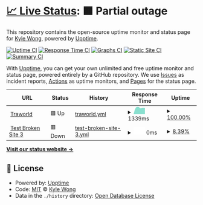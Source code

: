 # [📈 Live Status](https://upptime.k92.gg): <!--live status--> **🟧 Partial outage**

This repository contains the open-source uptime monitor and status page for [Kyle Wong](https://kylewong.my), powered by [Upptime](https://github.com/upptime/upptime).

[![Uptime CI](https://github.com/y3owk1n/upptime/workflows/Uptime%20CI/badge.svg)](https://github.com/y3owk1n/upptime/actions?query=workflow%3A%22Uptime+CI%22)
[![Response Time CI](https://github.com/y3owk1n/upptime/workflows/Response%20Time%20CI/badge.svg)](https://github.com/y3owk1n/upptime/actions?query=workflow%3A%22Response+Time+CI%22)
[![Graphs CI](https://github.com/y3owk1n/upptime/workflows/Graphs%20CI/badge.svg)](https://github.com/y3owk1n/upptime/actions?query=workflow%3A%22Graphs+CI%22)
[![Static Site CI](https://github.com/y3owk1n/upptime/workflows/Static%20Site%20CI/badge.svg)](https://github.com/y3owk1n/upptime/actions?query=workflow%3A%22Static+Site+CI%22)
[![Summary CI](https://github.com/y3owk1n/upptime/workflows/Summary%20CI/badge.svg)](https://github.com/y3owk1n/upptime/actions?query=workflow%3A%22Summary+CI%22)

With [Upptime](https://upptime.js.org), you can get your own unlimited and free uptime monitor and status page, powered entirely by a GitHub repository. We use [Issues](https://github.com/y3owk1n/upptime/issues) as incident reports, [Actions](https://github.com/y3owk1n/upptime/actions) as uptime monitors, and [Pages](https://upptime.k92.gg) for the status page.

<!--start: status pages-->
<!-- This summary is generated by Upptime (https://github.com/upptime/upptime) -->
<!-- Do not edit this manually, your changes will be overwritten -->
<!-- prettier-ignore -->
| URL | Status | History | Response Time | Uptime |
| --- | ------ | ------- | ------------- | ------ |
| <img alt="" src="https://favicons.githubusercontent.com/www.traworld.com" height="13"> [Traworld](https://www.traworld.com) | 🟩 Up | [traworld.yml](https://github.com/y3owk1n/upptime/commits/HEAD/history/traworld.yml) | <details><summary><img alt="Response time graph" src="./graphs/traworld/response-time-week.png" height="20"> 1339ms</summary><br><a href="https://upptime.k92.gg/history/traworld"><img alt="Response time 1339" src="https://img.shields.io/endpoint?url=https%3A%2F%2Fraw.githubusercontent.com%2Fy3owk1n%2Fupptime%2FHEAD%2Fapi%2Ftraworld%2Fresponse-time.json"></a><br><a href="https://upptime.k92.gg/history/traworld"><img alt="24-hour response time 1339" src="https://img.shields.io/endpoint?url=https%3A%2F%2Fraw.githubusercontent.com%2Fy3owk1n%2Fupptime%2FHEAD%2Fapi%2Ftraworld%2Fresponse-time-day.json"></a><br><a href="https://upptime.k92.gg/history/traworld"><img alt="7-day response time 1339" src="https://img.shields.io/endpoint?url=https%3A%2F%2Fraw.githubusercontent.com%2Fy3owk1n%2Fupptime%2FHEAD%2Fapi%2Ftraworld%2Fresponse-time-week.json"></a><br><a href="https://upptime.k92.gg/history/traworld"><img alt="30-day response time 1339" src="https://img.shields.io/endpoint?url=https%3A%2F%2Fraw.githubusercontent.com%2Fy3owk1n%2Fupptime%2FHEAD%2Fapi%2Ftraworld%2Fresponse-time-month.json"></a><br><a href="https://upptime.k92.gg/history/traworld"><img alt="1-year response time 1339" src="https://img.shields.io/endpoint?url=https%3A%2F%2Fraw.githubusercontent.com%2Fy3owk1n%2Fupptime%2FHEAD%2Fapi%2Ftraworld%2Fresponse-time-year.json"></a></details> | <details><summary><a href="https://upptime.k92.gg/history/traworld">100.00%</a></summary><a href="https://upptime.k92.gg/history/traworld"><img alt="All-time uptime 100.00%" src="https://img.shields.io/endpoint?url=https%3A%2F%2Fraw.githubusercontent.com%2Fy3owk1n%2Fupptime%2FHEAD%2Fapi%2Ftraworld%2Fuptime.json"></a><br><a href="https://upptime.k92.gg/history/traworld"><img alt="24-hour uptime 100.00%" src="https://img.shields.io/endpoint?url=https%3A%2F%2Fraw.githubusercontent.com%2Fy3owk1n%2Fupptime%2FHEAD%2Fapi%2Ftraworld%2Fuptime-day.json"></a><br><a href="https://upptime.k92.gg/history/traworld"><img alt="7-day uptime 100.00%" src="https://img.shields.io/endpoint?url=https%3A%2F%2Fraw.githubusercontent.com%2Fy3owk1n%2Fupptime%2FHEAD%2Fapi%2Ftraworld%2Fuptime-week.json"></a><br><a href="https://upptime.k92.gg/history/traworld"><img alt="30-day uptime 100.00%" src="https://img.shields.io/endpoint?url=https%3A%2F%2Fraw.githubusercontent.com%2Fy3owk1n%2Fupptime%2FHEAD%2Fapi%2Ftraworld%2Fuptime-month.json"></a><br><a href="https://upptime.k92.gg/history/traworld"><img alt="1-year uptime 100.00%" src="https://img.shields.io/endpoint?url=https%3A%2F%2Fraw.githubusercontent.com%2Fy3owk1n%2Fupptime%2FHEAD%2Fapi%2Ftraworld%2Fuptime-year.json"></a></details>
| <img alt="" src="https://favicons.githubusercontent.com/thissitedoesnotexist3.koj.co" height="13"> [Test Broken Site 3](https://thissitedoesnotexist3.koj.co) | 🟥 Down | [test-broken-site-3.yml](https://github.com/y3owk1n/upptime/commits/HEAD/history/test-broken-site-3.yml) | <details><summary><img alt="Response time graph" src="./graphs/test-broken-site-3/response-time-week.png" height="20"> 0ms</summary><br><a href="https://upptime.k92.gg/history/test-broken-site-3"><img alt="Response time 0" src="https://img.shields.io/endpoint?url=https%3A%2F%2Fraw.githubusercontent.com%2Fy3owk1n%2Fupptime%2FHEAD%2Fapi%2Ftest-broken-site-3%2Fresponse-time.json"></a><br><a href="https://upptime.k92.gg/history/test-broken-site-3"><img alt="24-hour response time 0" src="https://img.shields.io/endpoint?url=https%3A%2F%2Fraw.githubusercontent.com%2Fy3owk1n%2Fupptime%2FHEAD%2Fapi%2Ftest-broken-site-3%2Fresponse-time-day.json"></a><br><a href="https://upptime.k92.gg/history/test-broken-site-3"><img alt="7-day response time 0" src="https://img.shields.io/endpoint?url=https%3A%2F%2Fraw.githubusercontent.com%2Fy3owk1n%2Fupptime%2FHEAD%2Fapi%2Ftest-broken-site-3%2Fresponse-time-week.json"></a><br><a href="https://upptime.k92.gg/history/test-broken-site-3"><img alt="30-day response time 0" src="https://img.shields.io/endpoint?url=https%3A%2F%2Fraw.githubusercontent.com%2Fy3owk1n%2Fupptime%2FHEAD%2Fapi%2Ftest-broken-site-3%2Fresponse-time-month.json"></a><br><a href="https://upptime.k92.gg/history/test-broken-site-3"><img alt="1-year response time 0" src="https://img.shields.io/endpoint?url=https%3A%2F%2Fraw.githubusercontent.com%2Fy3owk1n%2Fupptime%2FHEAD%2Fapi%2Ftest-broken-site-3%2Fresponse-time-year.json"></a></details> | <details><summary><a href="https://upptime.k92.gg/history/test-broken-site-3">8.39%</a></summary><a href="https://upptime.k92.gg/history/test-broken-site-3"><img alt="All-time uptime 8.39%" src="https://img.shields.io/endpoint?url=https%3A%2F%2Fraw.githubusercontent.com%2Fy3owk1n%2Fupptime%2FHEAD%2Fapi%2Ftest-broken-site-3%2Fuptime.json"></a><br><a href="https://upptime.k92.gg/history/test-broken-site-3"><img alt="24-hour uptime 8.39%" src="https://img.shields.io/endpoint?url=https%3A%2F%2Fraw.githubusercontent.com%2Fy3owk1n%2Fupptime%2FHEAD%2Fapi%2Ftest-broken-site-3%2Fuptime-day.json"></a><br><a href="https://upptime.k92.gg/history/test-broken-site-3"><img alt="7-day uptime 8.39%" src="https://img.shields.io/endpoint?url=https%3A%2F%2Fraw.githubusercontent.com%2Fy3owk1n%2Fupptime%2FHEAD%2Fapi%2Ftest-broken-site-3%2Fuptime-week.json"></a><br><a href="https://upptime.k92.gg/history/test-broken-site-3"><img alt="30-day uptime 8.39%" src="https://img.shields.io/endpoint?url=https%3A%2F%2Fraw.githubusercontent.com%2Fy3owk1n%2Fupptime%2FHEAD%2Fapi%2Ftest-broken-site-3%2Fuptime-month.json"></a><br><a href="https://upptime.k92.gg/history/test-broken-site-3"><img alt="1-year uptime 8.39%" src="https://img.shields.io/endpoint?url=https%3A%2F%2Fraw.githubusercontent.com%2Fy3owk1n%2Fupptime%2FHEAD%2Fapi%2Ftest-broken-site-3%2Fuptime-year.json"></a></details>

<!--end: status pages-->

[**Visit our status website →**](https://upptime.k92.gg)

## 📄 License

- Powered by: [Upptime](https://github.com/upptime/upptime)
- Code: [MIT](./LICENSE) © [Kyle Wong](https://kylewong.my)
- Data in the `./history` directory: [Open Database License](https://opendatacommons.org/licenses/odbl/1-0/)
